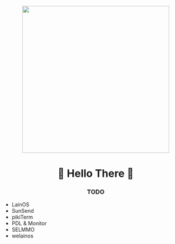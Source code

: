 
<p align="center">
  <img height="400px" src="https://64.media.tumblr.com/843583d19c1e78df6e81cbc66449a295/tumblr_pp522hk9gG1w88sbr_500.png" />
</p>

### <h1 align="center">👾 Hello There 👾</h1>

### <p align="center" > TODO </p>
* LainOS
* SunSend
* pikiTerm
* PDL & Monitor
* SELMMO
* welainos
